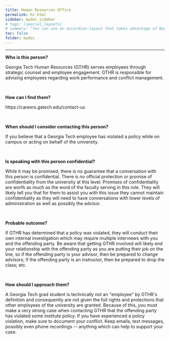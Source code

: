 ```yaml
---
title: Human Resources Office
permalink: hr.html
sidebar: mydoc_sidebar
# tags: [special_layouts]
# summary: "You can use an accordion-layout that takes advantage of Bootstrap styling. This is useful for an FAQ page."
toc: false
folder: mydoc
---
```


<hr>

<p><b>Who is this person?</b></p>
   <p>Georgia Tech Human Resources (GTHR) serves employees through strategic counsel and employee engagement. GTHR is responsible for advising employees regarding work performance and conflict management.</p>

<p>&nbsp;</p>

<p><b>How can I find them?</b></p>
   <p>https://careers.gatech.edu/contact-us</p>

<p>&nbsp;</p>

<p><b>When should I consider contacting this person?</b></p>
   <p>If you believe that a Georgia Tech employee has violated a policy while on campus or acting on behalf of the university.</p>

<p>&nbsp;</p>

<p><b>Is speaking with this person confidential?</b></p>
   <p>While it may be promised, there is no guarantee that a conversation with this person is confidential. There is no official protection or promise of confidentiality from the university at this level. Promises of confidentiality are worth as much as the word of the faculty serving in this role. They will likely tell you that for them to assist you with this issue they cannot maintain confidentiality as they will need to have conversations with lower levels of administration as well as possibly the advisor.</p>

<p>&nbsp;</p>

<p><b>Probable outcome?</b></p>
   <p>If GTHR has determined that a policy was violated, they will conduct their own internal investigation which may require multiple interviews with you and the offending party. Be aware that getting GTHR involved will likely end your relationship with the offending party as you are putting their job on the line, so if the offending party is your advisor, then be prepared to change advisors; if the offending party is an instructor, then be prepared to drop the class; etc.</p>

<p>&nbsp;</p>

<p><b>How should I approach them?</b></p>
   <p>A Georgia Tech grad student is technically not an "employee" by GTHR's definition and consequently are not given the full rights and protections that other employees of the university are granted. Because of this, you must make a very strong case when contacting GTHR that the offending party has violated some institute policy. If you have experienced a policy violation, make sure to document your conflict. Keep emails, text messages, possibly even phone recordings -- anything which can help to support your case.</p>


<script>
    if(location.hash !== null && location.hash !== "")
    {
        var url = location.hash.endsWith("-1") ? location.hash.substring(0, location.hash.length-2) : location.hash;
        $(url + ".collapse").collapse("show");
    }
</script>
